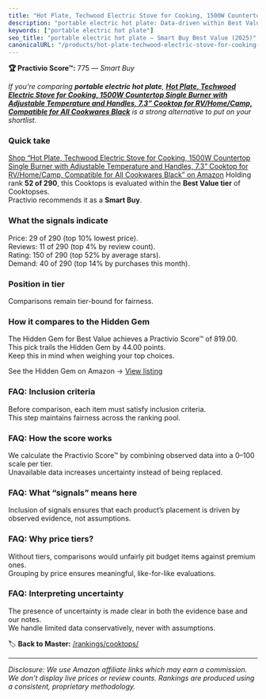 ```yaml
---
title: "Hot Plate, Techwood Electric Stove for Cooking, 1500W Countertop Single Burner with Adjustable Temperature and Handles, 7.3” Cooktop for RV/Home/Camp, Compatible for All Cookwares Black"
description: "portable electric hot plate: Data-driven within Best Value ranking using the Practivio Score™. Positioned by quality, value, demand, findability, momentum."
keywords: ["portable electric hot plate"]
seo_title: "portable electric hot plate — Smart Buy Best Value (2025)"
canonicalURL: "/products/hot-plate-techwood-electric-stove-for-cooking-1500w-countertop-single-burner-with-adjustable-temperature-and-handles-73-cooktop-for-rvhomecamp-compatible-for-all-cookwares-black-B08JPH2F1R/"
---
```


**🏆 Practivio Score™:** 775 — _Smart Buy_


*If you're comparing **portable electric hot plate**, **[Hot Plate, Techwood Electric Stove for Cooking, 1500W Countertop Single Burner with Adjustable Temperature and Handles, 7.3” Cooktop for RV/Home/Camp, Compatible for All Cookwares Black](https://www.amazon.com/dp/B08JPH2F1R?tag=practivio-20)** is a strong alternative to put on your shortlist.*
### Quick take
[Shop “Hot Plate, Techwood Electric Stove for Cooking, 1500W Countertop Single Burner with Adjustable Temperature and Handles, 7.3” Cooktop for RV/Home/Camp, Compatible for All Cookwares Black” on Amazon](https://www.amazon.com/dp/B08JPH2F1R?tag=practivio-20)
Holding rank **52 of 290**, this Cooktops is evaluated within the **Best Value tier** of Cooktopses.  
Practivio recommends it as a **Smart Buy**.

### What the signals indicate
Price: 29 of 290 (top 10% lowest price).  
Reviews: 11 of 290 (top 4% by review count).  
Rating: 150 of 290 (top 52% by average stars).  
Demand: 40 of 290 (top 14% by purchases this month).

### Position in tier
Comparisons remain tier-bound for fairness.

### How it compares to the Hidden Gem
The Hidden Gem for Best Value achieves a Practivio Score™ of 819.00.  
This pick trails the Hidden Gem by 44.00 points.  
Keep this in mind when weighing your top choices.  

See the Hidden Gem on Amazon → [View listing](https://www.amazon.com/dp/B01FLR0ET8?tag=practivio-20)

### FAQ: Inclusion criteria
Before comparison, each item must satisfy inclusion criteria.  
This step maintains fairness across the ranking pool.

### FAQ: How the score works
We calculate the Practivio Score™ by combining observed data into a 0–100 scale per tier.  
Unavailable data increases uncertainty instead of being replaced.

### FAQ: What “signals” means here
Inclusion of signals ensures that each product’s placement is driven by observed evidence, not assumptions.

### FAQ: Why price tiers?
Without tiers, comparisons would unfairly pit budget items against premium ones.  
Grouping by price ensures meaningful, like-for-like evaluations.

### FAQ: Interpreting uncertainty
The presence of uncertainty is made clear in both the evidence base and our notes.  
We handle limited data conservatively, never with assumptions.


🏷️ **Back to Master:** [/rankings/cooktops/](/rankings/cooktops/)

---
_Disclosure: We use Amazon affiliate links which may earn a commission. We don’t display live prices or review counts. Rankings are produced using a consistent, proprietary methodology._
